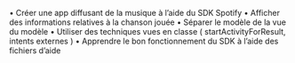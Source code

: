 •	Créer une app diffusant de la musique à l’aide du SDK Spotify
•	Afficher des informations relatives à la chanson jouée
•	Séparer le modèle de la vue du modèle
•	Utiliser des techniques vues en classe ( startActivityForResult, intents externes )
•	Apprendre le bon fonctionnement du SDK à l’aide des fichiers d’aide
